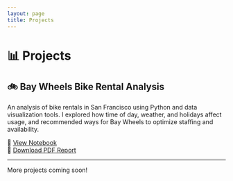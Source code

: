 ```yaml
---
layout: page
title: Projects
---
```


# 📊 Projects

## 🚲 Bay Wheels Bike Rental Analysis

An analysis of bike rentals in San Francisco using Python and data visualization tools. I explored how time of day, weather, and holidays affect usage, and recommended ways for Bay Wheels to optimize staffing and availability.

🔗 [View Notebook](https://github.com/isacasanovab/isacasanovab/Isabella/Casanova/Python/Analysis/Project.ipynb)  
📄 [Download PDF Report](https://github.com/isacasanovab/isacasanovab/Isabella/Casanova/Python/Analysis/Project-2.html)

---

More projects coming soon!
